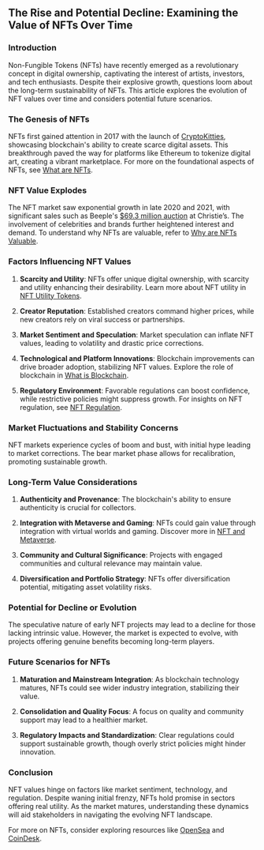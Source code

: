 ## The Rise and Potential Decline: Examining the Value of NFTs Over Time

### Introduction

Non-Fungible Tokens (NFTs) have recently emerged as a revolutionary concept in digital ownership, captivating the interest of artists, investors, and tech enthusiasts. Despite their explosive growth, questions loom about the long-term sustainability of NFTs. This article explores the evolution of NFT values over time and considers potential future scenarios.

### The Genesis of NFTs

NFTs first gained attention in 2017 with the launch of [CryptoKitties](https://www.cryptokitties.co/), showcasing blockchain's ability to create scarce digital assets. This breakthrough paved the way for platforms like Ethereum to tokenize digital art, creating a vibrant marketplace. For more on the foundational aspects of NFTs, see [What are NFTs](https://www.license-token.com/wiki/what-are-nf-ts).

### NFT Value Explodes

The NFT market saw exponential growth in late 2020 and 2021, with significant sales such as Beeple's [$69.3 million auction](https://www.christies.com/en/lot/lot-6344822) at Christie’s. The involvement of celebrities and brands further heightened interest and demand. To understand why NFTs are valuable, refer to [Why are NFTs Valuable](https://www.license-token.com/wiki/why-are-nf-ts-valuable).

### Factors Influencing NFT Values

1. **Scarcity and Utility**: NFTs offer unique digital ownership, with scarcity and utility enhancing their desirability. Learn more about NFT utility in [NFT Utility Tokens](https://www.license-token.com/wiki/nft-utility-tokens).
   
2. **Creator Reputation**: Established creators command higher prices, while new creators rely on viral success or partnerships.
   
3. **Market Sentiment and Speculation**: Market speculation can inflate NFT values, leading to volatility and drastic price corrections.
   
4. **Technological and Platform Innovations**: Blockchain improvements can drive broader adoption, stabilizing NFT values. Explore the role of blockchain in [What is Blockchain](https://www.license-token.com/wiki/what-is-blockchain).
   
5. **Regulatory Environment**: Favorable regulations can boost confidence, while restrictive policies might suppress growth. For insights on NFT regulation, see [NFT Regulation](https://www.license-token.com/wiki/nft-regulation).

### Market Fluctuations and Stability Concerns

NFT markets experience cycles of boom and bust, with initial hype leading to market corrections. The bear market phase allows for recalibration, promoting sustainable growth.

### Long-Term Value Considerations

1. **Authenticity and Provenance**: The blockchain's ability to ensure authenticity is crucial for collectors.
   
2. **Integration with Metaverse and Gaming**: NFTs could gain value through integration with virtual worlds and gaming. Discover more in [NFT and Metaverse](https://www.license-token.com/wiki/nft-and-metaverse).
   
3. **Community and Cultural Significance**: Projects with engaged communities and cultural relevance may maintain value.
   
4. **Diversification and Portfolio Strategy**: NFTs offer diversification potential, mitigating asset volatility risks.

### Potential for Decline or Evolution

The speculative nature of early NFT projects may lead to a decline for those lacking intrinsic value. However, the market is expected to evolve, with projects offering genuine benefits becoming long-term players.

### Future Scenarios for NFTs

1. **Maturation and Mainstream Integration**: As blockchain technology matures, NFTs could see wider industry integration, stabilizing their value.
   
2. **Consolidation and Quality Focus**: A focus on quality and community support may lead to a healthier market.
   
3. **Regulatory Impacts and Standardization**: Clear regulations could support sustainable growth, though overly strict policies might hinder innovation.

### Conclusion

NFT values hinge on factors like market sentiment, technology, and regulation. Despite waning initial frenzy, NFTs hold promise in sectors offering real utility. As the market matures, understanding these dynamics will aid stakeholders in navigating the evolving NFT landscape. 

For more on NFTs, consider exploring resources like [OpenSea](https://opensea.io/) and [CoinDesk](https://www.coindesk.com/learn/nfts/).